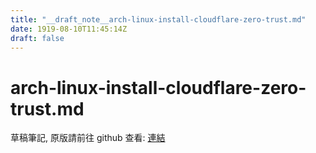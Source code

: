 ```yaml
---
title: "__draft_note__arch-linux-install-cloudflare-zero-trust.md"
date: 1919-08-10T11:45:14Z
draft: false
---
```


# arch-linux-install-cloudflare-zero-trust.md

草稿筆記, 原版請前往 github 查看: [連結](https:/github.com/tinghaolai/just-random-note/blob/master/linux/arch-linux-install-cloudflare-zero-trust.md)